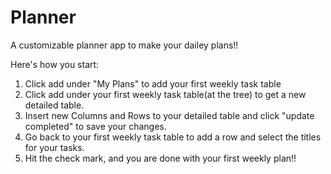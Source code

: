 # Planner
A customizable planner app to make your dailey plans!!

Here's how you start:
1. Click add under "My Plans" to add your first weekly task table
2. Click add under your first weekly task table(at the tree) to get a new detailed table.
3. Insert new Columns and Rows to your detailed table and click "update completed" to save your changes.
4. Go back to your first weekly task table to add a row and select the titles for your tasks.
5. Hit the check mark, and you are done with your first weekly plan!!
  
